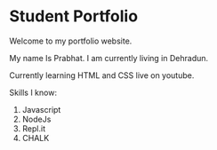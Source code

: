 # Student Portfolio

Welcome to my portfolio website.

My name Is Prabhat.
I am currently living in Dehradun.

Currently learning HTML and CSS live on youtube.

Skills I know:

1. Javascript
1. NodeJs
1. Repl.it
1. CHALK